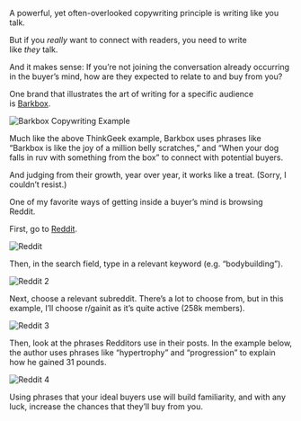 A powerful, yet often-overlooked copywriting principle is writing like you talk.

But if you _really_ want to connect with readers, you need to write like _they_ talk.

And it makes sense: If you’re not joining the conversation already occurring in the buyer’s mind, how are they expected to relate to and buy from you?  

One brand that illustrates the art of writing for a specific audience is [Barkbox](https://www.barkbox.com/). 

![Barkbox Copywriting Example](https://www.drip.com/hs-fs/hubfs/Imported_Blog_Media/Barkbox-Copywriting-Example-1024x366-1.png?width=1024&height=366&name=Barkbox-Copywriting-Example-1024x366-1.png)

Much like the above ThinkGeek example, Barkbox uses phrases like “Barkbox is like the joy of a million belly scratches,” and “When your dog falls in ruv with something from the box” to connect with potential buyers.

And judging from their growth, year over year, it works like a treat. (Sorry, I couldn’t resist.)

One of my favorite ways of getting inside a buyer’s mind is browsing Reddit. 

First, go to [Reddit](https://www.reddit.com/). 

![Reddit](https://www.drip.com/hs-fs/hubfs/Imported_Blog_Media/Reddit-1024x505-1.png?width=1024&height=505&name=Reddit-1024x505-1.png)

Then, in the search field, type in a relevant keyword (e.g. “bodybuilding”). 

![Reddit 2](https://www.drip.com/hs-fs/hubfs/Imported_Blog_Media/Reddit-2-1024x505.png?width=1024&height=505&name=Reddit-2-1024x505.png)

Next, choose a relevant subreddit. There’s a lot to choose from, but in this example, I’ll choose r/gainit as it’s quite active (258k members). 

![Reddit 3](https://www.drip.com/hs-fs/hubfs/Imported_Blog_Media/Reddit-3-1024x505-1.png?width=1024&height=505&name=Reddit-3-1024x505-1.png)

Then, look at the phrases Redditors use in their posts. In the example below, the author uses phrases like “hypertrophy” and “progression” to explain how he gained 31 pounds.

![Reddit 4](https://www.drip.com/hs-fs/hubfs/Imported_Blog_Media/Reddit-4-1024x383-1.png?width=1024&height=383&name=Reddit-4-1024x383-1.png)

Using phrases that your ideal buyers use will build familiarity, and with any luck, increase the chances that they’ll buy from you.